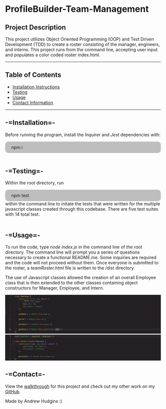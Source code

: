 # ProfileBuilder-Team-Management
## Project Description
This project utilizes Object Oriented Programming (OOP) and Test Driven Development (TDD) to create a roster consisting of the manager, engineers, and interns. This project runs from the command line, accepting user input and populates a color coded roster index.html.

---
## Table of Contents
* [Installation Instructions](#installation)
* [Testing](#testing)
* [Usage](#usage)
* [Contact Information](#contact)

---

## -=Installation=-
Before running the program, install the *Inquirer* and *Jest* dependencies with:
<div style="background-color:rgba(0, 0, 0, 0.25); vertical-align: middle; padding:10px 20px; border-radius: 10px">
npm i
</div>
<br>

## -=Testing=-
Within the root directory, run 
<div style="background-color:rgba(0, 0, 0, 0.25); vertical-align: middle; padding:10px 20px; border-radius: 10px">
npm test
</div> within the command line to initate the tests that were written for the multiple javascript classes created through this codebase. There are five test suites with 14 total test.
<br>
<br>

## -=Usage=-
To run the code, type *node index.js* in the command line of the root directory. The command line will prompt you a series of questions necessary to create a functional README.me. Some inquiries are required and the code will not proceed without them. Once everyone is submitted to the roster, a *teamRoster.html* file is written to the /dist directory.

The use of Javascript classes allowed the creation of an overall Employee class that is then extended to the other classes containing object constructors for Manager, Employee, and Intern.

![A screenshot showing the use of JavaScript classes](./src/parentClassREADME.png)
![A screenshot showing the use of JavaScript class inheritance](./src/inheritanceREADME.png)


## -=Contact=-
View the [walkthrough](https://drive.google.com/file/d/1ioCE3W2VjozG5bdyTv5wbJ2XCXc1g1h0/view) for this project and check out my other work on my [GitHub](https://github.com/AHudg).

Made by Andrew Hudgins :)